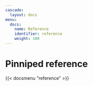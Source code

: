 ```yaml
---
cascade:
  layout: docs
menu:
  docs:
    name: Reference
    identifier: reference
    weight: 100
---
```


# Pinniped reference

{{< docsmenu "reference" >}}
